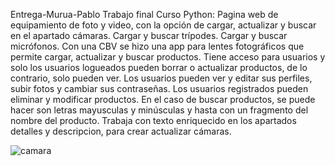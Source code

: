 Entrega-Murua-Pablo Trabajo final
Curso Python: 
Pagina web de equipamiento de foto y video, con la opción de cargar, actualizar y buscar en el apartado cámaras.
Cargar y buscar trípodes.
Cargar y buscar micrófonos.
Con una CBV se hizo una app para lentes fotográficos que permite cargar, actualizar y buscar productos. 
Tiene acceso para usuarios y solo los usuarios logueados pueden borrar o actualizar productos, de lo contrario, solo pueden ver.
Los usuarios pueden ver y editar sus perfiles, subir fotos y cambiar sus contraseñas. 
Los usuarios registrados pueden eliminar y modificar productos.
En el caso de buscar productos, se puede hacer son letras mayusculas y minúsculas y hasta con un fragmento del nombre del producto.
Trabaja con texto enriquecido en los apartados detalles y descripcion, para crear actualizar cámaras.






![camara](https://github.com/muruapablo/3--Pre-Entrega-Murua-Pablo/assets/133605578/2165560e-404e-4dfc-9826-cce183dc0b58)
